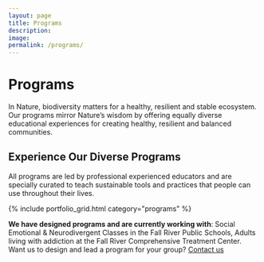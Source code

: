 ```yaml
---
layout: page
title: Programs
description: 
image: 
permalink: /programs/
---
```

# Programs

In Nature, biodiversity matters for a healthy, resilient and stable ecosystem. Our programs mirror Nature’s wisdom by offering equally diverse educational experiences for creating healthy, resilient and balanced communities.  

## Experience Our Diverse Programs

All programs are led by professional experienced educators and are specially curated to teach sustainable tools and practices that people can use throughout their lives.

{% include portfolio_grid.html category="programs" %}

**We have designed programs and are currently working with**: Social Emotional & Neurodivergent Classes in the Fall River Public Schools, Adults living with addiction at the Fall River Comprehensive Treatment Center. Want us to design and lead a program for your group? [Contact us](#contact-us)
